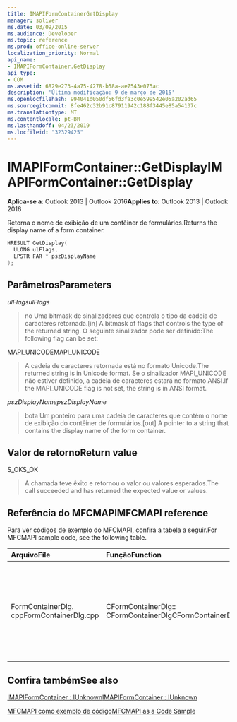 ```yaml
---
title: IMAPIFormContainerGetDisplay
manager: soliver
ms.date: 03/09/2015
ms.audience: Developer
ms.topic: reference
ms.prod: office-online-server
localization_priority: Normal
api_name:
- IMAPIFormContainer.GetDisplay
api_type:
- COM
ms.assetid: 6829e273-4a75-4278-b58a-ae7543e075ac
description: 'Última modificação: 9 de março de 2015'
ms.openlocfilehash: 994041d050df56fd3fa3c0e599542e05a202ad65
ms.sourcegitcommit: 8fe462c32b91c87911942c188f3445e85a54137c
ms.translationtype: MT
ms.contentlocale: pt-BR
ms.lasthandoff: 04/23/2019
ms.locfileid: "32329425"
---
```

# <a name="imapiformcontainergetdisplay"></a><span data-ttu-id="ffabb-103">IMAPIFormContainer::GetDisplay</span><span class="sxs-lookup"><span data-stu-id="ffabb-103">IMAPIFormContainer::GetDisplay</span></span>

  
  
<span data-ttu-id="ffabb-104">**Aplica-se a**: Outlook 2013 | Outlook 2016</span><span class="sxs-lookup"><span data-stu-id="ffabb-104">**Applies to**: Outlook 2013 | Outlook 2016</span></span> 
  
<span data-ttu-id="ffabb-105">Retorna o nome de exibição de um contêiner de formulários.</span><span class="sxs-lookup"><span data-stu-id="ffabb-105">Returns the display name of a form container.</span></span>
  
```cpp
HRESULT GetDisplay(
  ULONG ulFlags,
  LPSTR FAR * pszDisplayName
);
```

## <a name="parameters"></a><span data-ttu-id="ffabb-106">Parâmetros</span><span class="sxs-lookup"><span data-stu-id="ffabb-106">Parameters</span></span>

 <span data-ttu-id="ffabb-107">_ulFlags_</span><span class="sxs-lookup"><span data-stu-id="ffabb-107">_ulFlags_</span></span>
  
> <span data-ttu-id="ffabb-108">no Uma bitmask de sinalizadores que controla o tipo da cadeia de caracteres retornada.</span><span class="sxs-lookup"><span data-stu-id="ffabb-108">[in] A bitmask of flags that controls the type of the returned string.</span></span> <span data-ttu-id="ffabb-109">O seguinte sinalizador pode ser definido:</span><span class="sxs-lookup"><span data-stu-id="ffabb-109">The following flag can be set:</span></span>
    
<span data-ttu-id="ffabb-110">MAPI_UNICODE</span><span class="sxs-lookup"><span data-stu-id="ffabb-110">MAPI_UNICODE</span></span> 
  
> <span data-ttu-id="ffabb-111">A cadeia de caracteres retornada está no formato Unicode.</span><span class="sxs-lookup"><span data-stu-id="ffabb-111">The returned string is in Unicode format.</span></span> <span data-ttu-id="ffabb-112">Se o sinalizador MAPI_UNICODE não estiver definido, a cadeia de caracteres estará no formato ANSI.</span><span class="sxs-lookup"><span data-stu-id="ffabb-112">If the MAPI_UNICODE flag is not set, the string is in ANSI format.</span></span>
    
 <span data-ttu-id="ffabb-113">_pszDisplayName_</span><span class="sxs-lookup"><span data-stu-id="ffabb-113">_pszDisplayName_</span></span>
  
> <span data-ttu-id="ffabb-114">bota Um ponteiro para uma cadeia de caracteres que contém o nome de exibição do contêiner de formulários.</span><span class="sxs-lookup"><span data-stu-id="ffabb-114">[out] A pointer to a string that contains the display name of the form container.</span></span>
    
## <a name="return-value"></a><span data-ttu-id="ffabb-115">Valor de retorno</span><span class="sxs-lookup"><span data-stu-id="ffabb-115">Return value</span></span>

<span data-ttu-id="ffabb-116">S_OK</span><span class="sxs-lookup"><span data-stu-id="ffabb-116">S_OK</span></span> 
  
> <span data-ttu-id="ffabb-117">A chamada teve êxito e retornou o valor ou valores esperados.</span><span class="sxs-lookup"><span data-stu-id="ffabb-117">The call succeeded and has returned the expected value or values.</span></span>
    
## <a name="mfcmapi-reference"></a><span data-ttu-id="ffabb-118">Referência do MFCMAPI</span><span class="sxs-lookup"><span data-stu-id="ffabb-118">MFCMAPI reference</span></span>

<span data-ttu-id="ffabb-119">Para ver códigos de exemplo do MFCMAPI, confira a tabela a seguir.</span><span class="sxs-lookup"><span data-stu-id="ffabb-119">For MFCMAPI sample code, see the following table.</span></span>
  
|<span data-ttu-id="ffabb-120">**Arquivo**</span><span class="sxs-lookup"><span data-stu-id="ffabb-120">**File**</span></span>|<span data-ttu-id="ffabb-121">**Função**</span><span class="sxs-lookup"><span data-stu-id="ffabb-121">**Function**</span></span>|<span data-ttu-id="ffabb-122">**Comentário**</span><span class="sxs-lookup"><span data-stu-id="ffabb-122">**Comment**</span></span>|
|:-----|:-----|:-----|
|<span data-ttu-id="ffabb-123">FormContainerDlg. cpp</span><span class="sxs-lookup"><span data-stu-id="ffabb-123">FormContainerDlg.cpp</span></span>  <br/> |<span data-ttu-id="ffabb-124">CFormContainerDlg:: CFormContainerDlg</span><span class="sxs-lookup"><span data-stu-id="ffabb-124">CFormContainerDlg::CFormContainerDlg</span></span>  <br/> |<span data-ttu-id="ffabb-125">MFCMAPI usa o método **IMAPIFormContainer:: getdisplay** para obter o nome do contêiner de formulário quando ele renderiza CFormContainerDlg.</span><span class="sxs-lookup"><span data-stu-id="ffabb-125">MFCMAPI uses the **IMAPIFormContainer::GetDisplay** method to get the name of the form container when it renders CFormContainerDlg.</span></span>  <br/> |
   
## <a name="see-also"></a><span data-ttu-id="ffabb-126">Confira também</span><span class="sxs-lookup"><span data-stu-id="ffabb-126">See also</span></span>



[<span data-ttu-id="ffabb-127">IMAPIFormContainer : IUnknown</span><span class="sxs-lookup"><span data-stu-id="ffabb-127">IMAPIFormContainer : IUnknown</span></span>](imapiformcontaineriunknown.md)


[<span data-ttu-id="ffabb-128">MFCMAPI como exemplo de código</span><span class="sxs-lookup"><span data-stu-id="ffabb-128">MFCMAPI as a Code Sample</span></span>](mfcmapi-as-a-code-sample.md)

